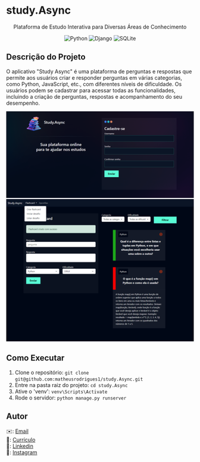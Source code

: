 # study.Async

<p align="center">
  Plataforma de Estudo Interativa para Diversas Áreas de Conhecimento
</p>

<p align="center">
  <img alt="Python" src="https://img.shields.io/badge/Python-3.12-blue" />
  <img alt="Django" src="https://img.shields.io/badge/Django-5.0.2-yellow" />
  <img alt="SQLite" src="https://img.shields.io/badge/SQLite-3.45.1-pink" />
</p>

## Descrição do Projeto


O aplicativo "Study Async" é uma plataforma de perguntas e respostas que permite aos usuários criar e responder perguntas em várias categorias, como Python, JavaScript, etc., com diferentes níveis de dificuldade. Os usuários podem se cadastrar para acessar todas as funcionalidades, incluindo a criação de perguntas, respostas e acompanhamento do seu desempenho.


![API para Sistema de Avaliação de Créditos](./templates/static/geral/img/02.png)
![API para Sistema de Avaliação de Créditos](./templates/static/geral/img/01.png)

## Como Executar

1. Clone o repositório: `git clone git@github.com:matheusrodrigues1/study.Async.git`
2. Entre na pasta raiz do projeto: `cd study.Async`
3. Ative o 'venv': `venv\Scripts\Activate`
4. Rode o servidor: `python manage.py runserver`

## Autor

✉️: [Email](carlostech873@gmail.com)</br>
📄: [Currículo](https://drive.google.com/file/d/1Jfn9RAqFR3YaQbL8j_lJA0z8HHlLI3Xq/view?pli=1)</br>
💼: [Linkedin](https://www.linkedin.com/in/matheus-rodrigues-1a1899231/)</br>
📸: [Instagram](https://www.instagram.com/math.eusrrodrigues/)
